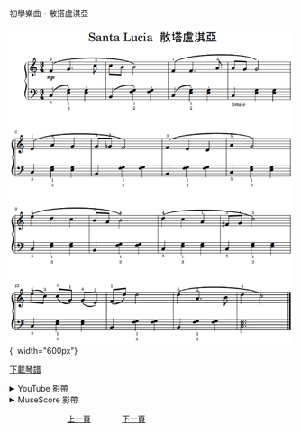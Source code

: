 ﻿---
---
初學樂曲 - 散搭盧淇亞

![散搭盧淇亞](/assets/Piano/B-SantaLucia.png){: width="600px"}

<a href="/assets/Piano/B-SantaLucia.pdf" target="_blank">下載琴譜</a>

<details>
  <summary>YouTube 影帶</summary>
<ol>
<iframe width="560" height="315" src="https://www.youtube.com/embed/OcoKJGn7mHE" title="散搭盧淇亞" frameborder="0" allow="accelerometer; autoplay; clipboard-write; encrypted-media; gyroscope; picture-in-picture; web-share" allowfullscreen></iframe>
</ol>
</details>

<details>
  <summary>MuseScore 影帶</summary>
<ol>
<a href="https://musescore.com/user/65457238/scores/11041909?share=copy_link" target="_blank">Open to Play</a>
</ol>
</details>


&nbsp;&nbsp;&nbsp;&nbsp;&nbsp;&nbsp;&nbsp;&nbsp;&nbsp;&nbsp;&nbsp;&nbsp;
&nbsp;&nbsp;&nbsp;&nbsp;&nbsp;&nbsp;&nbsp;&nbsp;&nbsp;&nbsp;&nbsp;&nbsp;
[上一頁](B-TheIndianCabin)
&nbsp;&nbsp;&nbsp;&nbsp;&nbsp;&nbsp;&nbsp;&nbsp;&nbsp;&nbsp;&nbsp;&nbsp;
[下一頁](B-HappyBirthday)









